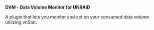 **DVM - Data Volume Monitor for UNRAID**

A plugin that lets you monitor and act on your consumed data volume utilizing vnStat.
